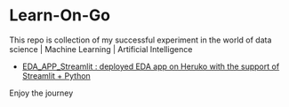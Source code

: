 # Learn-On-Go

This repo is collection of my successful experiment in the world of data science | Machine Learning | Artificial Intelligence  

- [EDA_APP_Streamlit : deployed EDA app on Heruko with the support of Streamlit + Python](https://github.com/jmps967/Learn-On-Go/tree/main/EDA_APP_Streamlit)


Enjoy the journey

